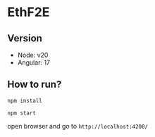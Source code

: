 # EthF2E

## Version

- Node: v20
- Angular: 17

## How to run?

```
npm install
```

```
npm start
```

open browser and go to `http://localhost:4200/`


